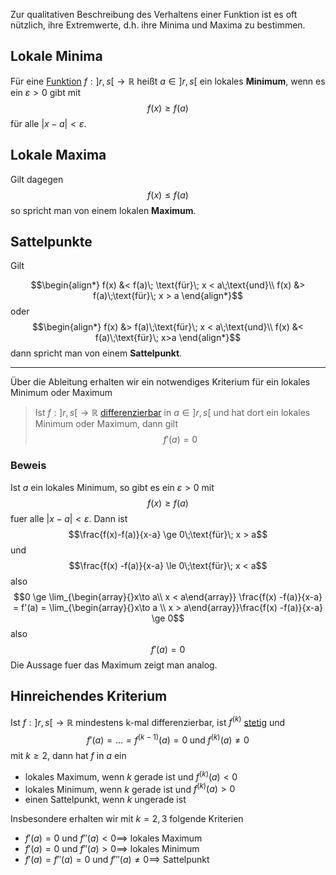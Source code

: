 Zur qualitativen Beschreibung des Verhaltens einer Funktion ist es oft nützlich, ihre Extremwerte, d.h. ihre Minima und Maxima zu bestimmen.

## Lokale Minima
Für eine [Funktion](Mathe/Funktionen.md) $f:]r, s[\to\mathbb R$ heißt $a\in]r, s[$ ein lokales __Minimum__, wenn es ein $\varepsilon > 0$ gibt mit 
$$f(x) \ge f(a)$$
für alle $|x-a| < \varepsilon$. 

## Lokale Maxima
Gilt dagegen
$$f(x) \le f(a)$$
so spricht man von einem lokalen __Maximum__.

## Sattelpunkte
Gilt

$$\begin{align*}
f(x) &< f(a)\; \text{für}\; x < a\;\text{und}\\
f(x) &> f(a)\;\text{für}\; x > a
\end{align*}$$
oder
$$\begin{align*}
f(x) &> f(a)\;\text{für}\; x < a\;\text{und}\\
f(x) &< f(a)\;\text{für}\; x>a
\end{align*}$$
dann spricht man von einem __Sattelpunkt__.

---

Über die Ableitung erhalten wir ein notwendiges Kriterium für ein lokales Minimum oder Maximum

> Ist $f:]r, s[\to\mathbb R$ [differenzierbar](Differenzierbarkeit.md) in $a \in ]r, s[$ und hat dort ein lokales Minimum oder Maximum, dann gilt
> $$f'(a) = 0$$

### Beweis

Ist $a$ ein lokales Minimum, so gibt es ein $\varepsilon > 0$ mit 
$$f(x) \ge f(a)$$
fuer alle $|x-a| <\varepsilon$. Dann ist
$$\frac{f(x)-f(a)}{x-a} \ge 0\;\text{für}\; x > a$$
und 
$$\frac{f(x) -f(a)}{x-a} \le 0\;\text{für}\; x < a$$
also
$$0 \ge \lim_{\begin{array}{}x\to a\\ x < a\end{array}} \frac{f(x) -f(a)}{x-a} = f'(a) = \lim_{\begin{array}{}x\to a \\ x > a\end{array}}\frac{f(x) -f(a)}{x-a} \ge 0$$
also
$$f'(a) = 0$$
Die Aussage fuer das Maximum zeigt man analog.

## Hinreichendes Kriterium

Ist $f: ]r, s[ \to\mathbb R$ mindestens k-mal differenzierbar, ist $f^{(k)}$ [stetig](Stetigkeit%20und%20Zwischenwertsatz.md) und
$$
f'(a) = ... = f^{(k-1)}(a) = 0\;\text{und}\; f^{(k)}(a) \not =0 
$$
mit $k\ge 2$, dann hat $f$ in $a$ ein
- lokales Maximum, wenn $k$ gerade ist und $f^{(k)}(a) < 0$
- lokales Minimum, wenn $k$ gerade ist und $f^{(k)}(a) > 0$
- einen Sattelpunkt, wenn $k$ ungerade ist


Insbesondere erhalten wir mit $k=2,3$ folgende Kriterien
- $f'(a) = 0$ und $f''(a) < 0 \implies$ lokales Maximum
- $f'(a) = 0$ und $f''(a) > 0 \implies$ lokales Minimum
- $f'(a) = f''(a) = 0$ und $f'''(a) \not = 0 \implies$ Sattelpunkt




